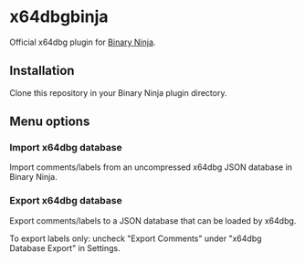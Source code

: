 # x64dbgbinja

Official x64dbg plugin for [Binary Ninja](https://binary.ninja).

## Installation

Clone this repository in your Binary Ninja plugin directory.

## Menu options

### Import x64dbg database

Import comments/labels from an uncompressed x64dbg JSON database in Binary Ninja.

### Export x64dbg database

Export comments/labels to a JSON database that can be loaded by x64dbg.

To export labels only: uncheck "Export Comments" under "x64dbg Database Export" in Settings.
